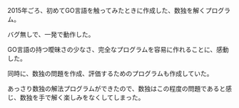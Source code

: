 2015年ごろ、初めてGO言語を触ってみたときに作成した、数独を解くプログラム。

バグ無しで、一発で動作した。

GO言語の持つ曖昧さの少なさ、完全なプログラムを容易に作れることに、感動した。

同時に、数独の問題を作成、評価するためのプログラムも作成していた。

あっさり数独の解法プログラムができたので、数独はこの程度の問題であると感じ、数独を手で解く楽しみをなくしてしまった。
